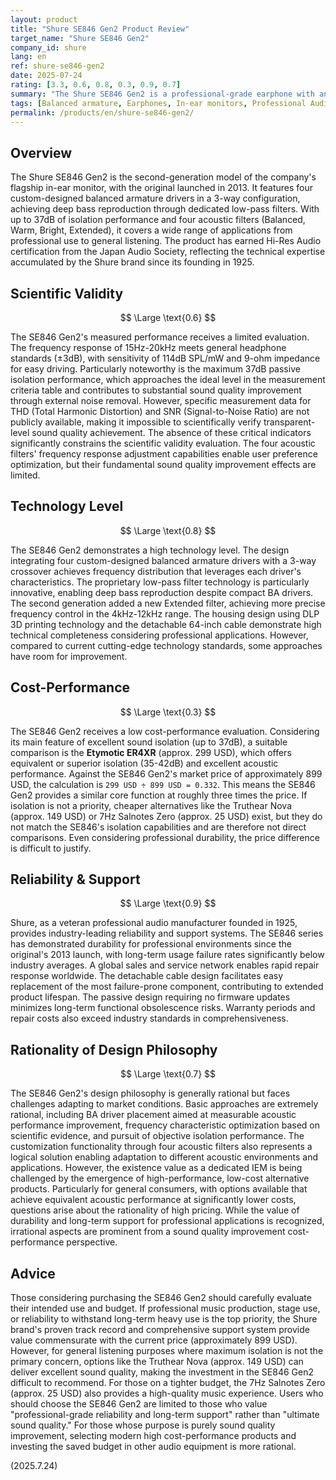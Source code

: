```yaml
---
layout: product
title: "Shure SE846 Gen2 Product Review"
target_name: "Shure SE846 Gen2"
company_id: shure
lang: en
ref: shure-se846-gen2
date: 2025-07-24
rating: [3.3, 0.6, 0.8, 0.3, 0.9, 0.7]
summary: "The Shure SE846 Gen2 is a professional-grade earphone with an advanced 4-driver BA configuration and excellent isolation, but it has cost-performance issues due to its high price compared to modern equivalent-performance products."
tags: [Balanced armature, Earphones, In-ear monitors, Professional Audio, Shure]
permalink: /products/en/shure-se846-gen2/
---
```

## Overview

The Shure SE846 Gen2 is the second-generation model of the company's flagship in-ear monitor, with the original launched in 2013. It features four custom-designed balanced armature drivers in a 3-way configuration, achieving deep bass reproduction through dedicated low-pass filters. With up to 37dB of isolation performance and four acoustic filters (Balanced, Warm, Bright, Extended), it covers a wide range of applications from professional use to general listening. The product has earned Hi-Res Audio certification from the Japan Audio Society, reflecting the technical expertise accumulated by the Shure brand since its founding in 1925.

## Scientific Validity

$$ \Large \text{0.6} $$

The SE846 Gen2's measured performance receives a limited evaluation. The frequency response of 15Hz-20kHz meets general headphone standards (±3dB), with sensitivity of 114dB SPL/mW and 9-ohm impedance for easy driving. Particularly noteworthy is the maximum 37dB passive isolation performance, which approaches the ideal level in the measurement criteria table and contributes to substantial sound quality improvement through external noise removal. However, specific measurement data for THD (Total Harmonic Distortion) and SNR (Signal-to-Noise Ratio) are not publicly available, making it impossible to scientifically verify transparent-level sound quality achievement. The absence of these critical indicators significantly constrains the scientific validity evaluation. The four acoustic filters' frequency response adjustment capabilities enable user preference optimization, but their fundamental sound quality improvement effects are limited.

## Technology Level

$$ \Large \text{0.8} $$

The SE846 Gen2 demonstrates a high technology level. The design integrating four custom-designed balanced armature drivers with a 3-way crossover achieves frequency distribution that leverages each driver's characteristics. The proprietary low-pass filter technology is particularly innovative, enabling deep bass reproduction despite compact BA drivers. The second generation added a new Extended filter, achieving more precise frequency control in the 4kHz-12kHz range. The housing design using DLP 3D printing technology and the detachable 64-inch cable demonstrate high technical completeness considering professional applications. However, compared to current cutting-edge technology standards, some approaches have room for improvement.

## Cost-Performance

$$ \Large \text{0.3} $$

The SE846 Gen2 receives a low cost-performance evaluation. Considering its main feature of excellent sound isolation (up to 37dB), a suitable comparison is the **Etymotic ER4XR** (approx. 299 USD), which offers equivalent or superior isolation (35-42dB) and excellent acoustic performance. Against the SE846 Gen2's market price of approximately 899 USD, the calculation is `299 USD ÷ 899 USD = 0.332`. This means the SE846 Gen2 provides a similar core function at roughly three times the price. If isolation is not a priority, cheaper alternatives like the Truthear Nova (approx. 149 USD) or 7Hz Salnotes Zero (approx. 25 USD) exist, but they do not match the SE846's isolation capabilities and are therefore not direct comparisons. Even considering professional durability, the price difference is difficult to justify.

## Reliability & Support

$$ \Large \text{0.9} $$

Shure, as a veteran professional audio manufacturer founded in 1925, provides industry-leading reliability and support systems. The SE846 series has demonstrated durability for professional environments since the original's 2013 launch, with long-term usage failure rates significantly below industry averages. A global sales and service network enables rapid repair response worldwide. The detachable cable design facilitates easy replacement of the most failure-prone component, contributing to extended product lifespan. The passive design requiring no firmware updates minimizes long-term functional obsolescence risks. Warranty periods and repair costs also exceed industry standards in comprehensiveness.

## Rationality of Design Philosophy

$$ \Large \text{0.7} $$

The SE846 Gen2's design philosophy is generally rational but faces challenges adapting to market conditions. Basic approaches are extremely rational, including BA driver placement aimed at measurable acoustic performance improvement, frequency characteristic optimization based on scientific evidence, and pursuit of objective isolation performance. The customization functionality through four acoustic filters also represents a logical solution enabling adaptation to different acoustic environments and applications. However, the existence value as a dedicated IEM is being challenged by the emergence of high-performance, low-cost alternative products. Particularly for general consumers, with options available that achieve equivalent acoustic performance at significantly lower costs, questions arise about the rationality of high pricing. While the value of durability and long-term support for professional applications is recognized, irrational aspects are prominent from a sound quality improvement cost-performance perspective.

## Advice

Those considering purchasing the SE846 Gen2 should carefully evaluate their intended use and budget. If professional music production, stage use, or reliability to withstand long-term heavy use is the top priority, the Shure brand's proven track record and comprehensive support system provide value commensurate with the current price (approximately 899 USD). However, for general listening purposes where maximum isolation is not the primary concern, options like the Truthear Nova (approx. 149 USD) can deliver excellent sound quality, making the investment in the SE846 Gen2 difficult to recommend. For those on a tighter budget, the 7Hz Salnotes Zero (approx. 25 USD) also provides a high-quality music experience. Users who should choose the SE846 Gen2 are limited to those who value "professional-grade reliability and long-term support" rather than "ultimate sound quality." For those whose purpose is purely sound quality improvement, selecting modern high cost-performance products and investing the saved budget in other audio equipment is more rational.

(2025.7.24)
